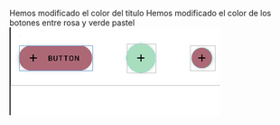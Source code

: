 Hemos modificado el color del titulo
Hemos modificado el color de los botones entre rosa y verde pastel
![](img/Captura1.PNG)